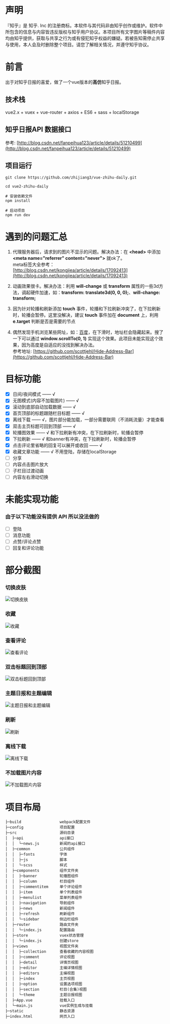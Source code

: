 # 声明

『知乎』是 知乎. Inc 的注册商标。本软件与其代码非由知乎创作或维护。软件中所包含的信息与内容皆违反版权与知乎用户协议。本项目所有文字图片等稿件内容均由知乎提供，获取与共享之行为或有侵犯知乎权益的嫌疑。若被告知需停止共享与使用，本人会及时删除整个项目。请您了解相关情况，并遵守知乎协议。

# 前言

出于对知乎日报的喜爱，做了一个vue版本的**高仿**知乎日报。

## 技术栈

vue2.x + vuex + vue-router + axios + ES6 + sass + localStorage

## 知乎日报API 数据接口

参考: [http://blog.csdn.net/fanpeihua123/article/details/51210499](http://blog.csdn.net/fanpeihua123/article/details/51210499)

## 项目运行

```
git clone https://github.com/zhijiang3/vue-zhihu-daily.git

cd vue2-zhihu-daily

# 安装依赖文件
npm install

# 启动项目
npm run dev
```

# 遇到的问题汇总

1. 代理服务器后，请求到的图片不显示的问题。解决办法：在 **&lt;head&gt;** 中添加 **&lt;meta name="referrer" content="never"&gt;** 就ok了。  
meta标签大全参考：[http://blog.csdn.net/kongjiea/article/details/17092413](http://blog.csdn.net/kongjiea/article/details/17092413)

2. 动画效果很卡。解决办法：利用 **will-change** 或 **transform** 属性的一些3d方法，调起硬件加速，如：**transform: translate3d(0, 0, 0);**、**will-change: transform;**

3. 因为针对轮播和刷新添加 **touch** 事件，轮播和下拉刷新冲突了，在下拉刷新时，轮播会暂停。这里没解决，建议 **touch** 事件加在 **document** 上，利用 **e.target** 判断是否是需要的节点

4. 偶然发现手机浏览某些网址，如：[百度](https://www.baidu.com)，在下滑时，地址栏会隐藏起来。搜了一下可以通过 **window.scrollTo(0, 1)** 
实现这个效果。此项目未能实现这个效果，因为高度是自适应的没找到解决办法。  
参考地址: [https://github.com/scottjehl/Hide-Address-Bar](https://github.com/scottjehl/Hide-Address-Bar)

# 目标功能
- [x] 日间/夜间模式 —— √
- [x] 无图模式(内容不加载图片) —— √
- [x] 滚动到底部自动加载数据 —— √
- [x] 首页顶部的标题跟随栏目标题 —— √
- [x] 离线下载 —— √，图片部分能加载，一部分需要联网（不消耗流量）才能查看
- [x] 双击主页标题可回到顶部 —— √
- [x] 轮播图效果 —— √ 和下拉刷新有冲突，在下拉刷新时，轮播会暂停
- [x] 下拉刷新 —— √ 和banner有冲突，在下拉刷新时，轮播会暂停
- [x] 点击评论里省略的回复可以展开或收回 —— √
- [x] 收藏文章功能 —— √ 不用登陆，存储在localStorage
- [ ] 分享
- [ ] 内容点击图片放大
- [ ] 子栏目过渡动画
- [ ] 内容左右滑动切换

# 未能实现功能

### 由于以下功能没有提供 API 所以没法做的

- [ ] 登陆
- [ ] 消息功能
- [ ] 点赞/评论点赞
- [ ] 回复和评论功能

# 部分截图

### 切换皮肤

![切换皮肤](https://github.com/zhijiang3/vue-zhihu-daily/blob/master/static/demo/1.gif)

### 收藏

![收藏](https://github.com/zhijiang3/vue-zhihu-daily/blob/master/static/demo/2.gif)

### 查看评论

![查看评论](https://github.com/zhijiang3/vue-zhihu-daily/blob/master/static/demo/3.gif)

### 双击标题回到顶部

![双击标题回到顶部](https://github.com/zhijiang3/vue-zhihu-daily/blob/master/static/demo/4.gif)

### 主题日报和主题编辑

![主题日报和主题编辑](https://github.com/zhijiang3/vue-zhihu-daily/blob/master/static/demo/5.gif)

### 刷新

![刷新](https://github.com/zhijiang3/vue-zhihu-daily/blob/master/static/demo/6.gif)

### 离线下载

![离线下载](https://github.com/zhijiang3/vue-zhihu-daily/blob/master/static/demo/7.gif)

### 不加载图片内容

![不加载图片内容](https://github.com/zhijiang3/vue-zhihu-daily/blob/master/static/demo/8.gif)

# 项目布局

```
├─build                 webpack配置文件
├─config                项目配置
├─src                   源码目录
│  ├─api                api接口
│  │  └─news.js         新闻的api接口
│  ├─common             公共组件
│  │  ├─fonts           字体
│  │  ├─js              脚本
│  │  └─scss            样式
│  ├─components         组件文件夹
│  │  ├─banner          轮播图组件
│  │  ├─column          栏目组件
│  │  ├─commentitem     单个评论组件
│  │  ├─item            单个列表组件
│  │  ├─menulist        菜单列表组件
│  │  ├─navigation      导航组件
│  │  ├─news            新闻组件
│  │  ├─refresh         刷新组件
│  │  └─sidebar         侧边栏组件
│  ├─router             路由文件夹
│  │  └─index.js        配置路由
│  ├─store              vuex状态管理
│  │  └─index.js        创建store
│  ├─views              视图文件夹
│  │  ├─collection      查看收藏的内容视图
│  │  ├─comment         评论视图
│  │  ├─detail          详情页视图
│  │  ├─editor          主编详情视图
│  │  ├─editors         主编视图
│  │  ├─index           主页视图
│  │  ├─option          设置选项视图
│  │  ├─section         栏目(合集)视图
│  │  └─theme           主题日报视图
│  ├─App.vue            挂载入口
│  └─main.js            vue实例生成与挂载
├─static                静态资源
├─index.html            网页入口
```
